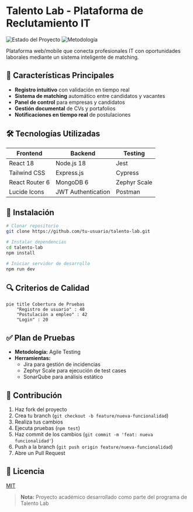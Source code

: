 # Talento Lab - Plataforma de Reclutamiento IT

![Estado del Proyecto](https://img.shields.io/badge/Estado-En%20Desarrollo-yellowgreen)
![Metodología](https://img.shields.io/badge/Metodología-Agile-blue)

Plataforma web/mobile que conecta profesionales IT con oportunidades laborales mediante un sistema inteligente de matching.

## 📌 Características Principales
- **Registro intuitivo** con validación en tiempo real
- **Sistema de matching** automático entre candidatos y vacantes
- **Panel de control** para empresas y candidatos
- **Gestión documental** de CVs y portafolios
- **Notificaciones en tiempo real** de postulaciones

## 🛠 Tecnologías Utilizadas
| Frontend              | Backend               | Testing               |
|-----------------------|-----------------------|-----------------------|
| React 18              | Node.js 18            | Jest                  |
| Tailwind CSS          | Express.js            | Cypress               |
| React Router 6        | MongoDB 6             | Zephyr Scale          |
| Lucide Icons          | JWT Authentication    | Postman               |

## 🚀 Instalación
```bash
# Clonar repositorio
git clone https://github.com/tu-usuario/talento-lab.git

# Instalar dependencias
cd talento-lab
npm install

# Iniciar servidor de desarrollo
npm run dev
```

## 🔍 Criterios de Calidad
```mermaid
pie title Cobertura de Pruebas
    "Registro de usuario" : 40
    "Postulación a empleo" : 42
    "Login" : 20
```

## ✅ Plan de Pruebas
- **Metodología:** Agile Testing
- **Herramientas:** 
  - Jira para gestión de incidencias
  - Zephyr Scale para ejecución de test cases
  - SonarQube para análisis estático

## 🤝 Contribución
1. Haz fork del proyecto
2. Crea tu branch (`git checkout -b feature/nueva-funcionalidad`)
3. Realiza tus cambios
4. Ejecuta pruebas (`npm test`)
5. Haz commit de los cambios (`git commit -m 'feat: nueva funcionalidad'`)
6. Push a la branch (`git push origin feature/nueva-funcionalidad`)
7. Abre un Pull Request

## 📄 Licencia
[MIT](https://choosealicense.com/licenses/mit/)

> **Nota:** Proyecto académico desarrollado como parte del programa de Talento Lab

